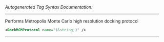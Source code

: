 <!-- THIS IS AN AUTOGENERATED FILE: Don't edit it directly, instead change the schema definition in the code itself. -->

_Autogenerated Tag Syntax Documentation:_

---
Performs Metropolis Monte Carlo high resolution docking protocol

```xml
<DockMCMProtocol name="(&string;)" />
```



---
